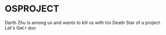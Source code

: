 OSPROJECT
=========
Darth Zhu is among us and wants to kill us with his Death Star of a project. Let's Get r dun
